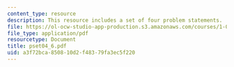 ```yaml
---
content_type: resource
description: This resource includes a set of four problem statements.
file: https://ol-ocw-studio-app-production.s3.amazonaws.com/courses/1-050-solid-mechanics-fall-2004/a3f72bca850810d2f48379fa3ec5f220_pset04_6.pdf
file_type: application/pdf
resourcetype: Document
title: pset04_6.pdf
uid: a3f72bca-8508-10d2-f483-79fa3ec5f220
---
```

